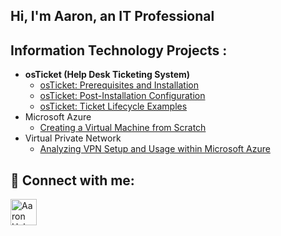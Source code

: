 ## Hi, I'm Aaron, an IT Professional 

<h2> Information Technology Projects :</h2> 
<div style="clear: both;"></div>

- <b>osTicket (Help Desk Ticketing System)</b>
  - [osTicket: Prerequisites and Installation](https://github.com/ahaborte918/osticket-prereqs)
  - [osTicket: Post-Installation Configuration](https://github.com/ahaborte918/osticket-post-install-config)
  - [osTicket: Ticket Lifecycle Examples](https://github.com/ahaborte918/osticket-lifecycle)
- Microsoft Azure
  - [Creating a Virtual Machine from Scratch](https://github.com/ahaborte918/Virtual-Machine)
- Virtual Private Network
  - [Analyzing VPN Setup and Usage within Microsoft Azure](https://github.com/ahaborte918/VPN)
 

<h2> 🤳 Connect with me:</h2>
<a href="https://www.linkedin.com/in/aaronhaborte/" target="_blank">
  <img align="left" alt="Aaron Haborte | LinkedIn" width="42px" src="https://cdn.jsdelivr.net/npm/simple-icons@v3/icons/linkedin.svg" />
</a>
